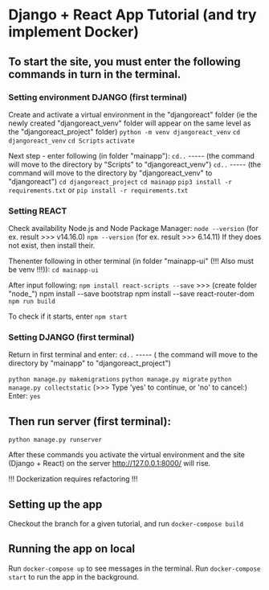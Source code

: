 # Django + React App Tutorial (and try implement Docker)


## To start the site, you must enter the following commands in turn in the terminal.

### Setting environment DJANGO (first terminal)

Create and activate a virtual environment in the "djangoreact" folder (ie the newly created "djangoreact_venv" folder will appear on the same level as the "djangoreact_project" folder)
`python -m venv djangoreact_venv`
`cd djangoreact_venv`
`cd Scripts`
`activate`

Next step - enter following (in folder "mainapp"):
`cd..` ----- (the command will move to the directory by "Scripts" to "djangoreact_venv")
`cd..` ----- (the command will move to the directory by "djangoreact_venv" to "djangoreact")
`cd djangoreact_project`
`cd mainapp`
`pip3 install -r requirements.txt` or `pip install -r requirements.txt`


### Setting REACT
Check availability Node.js and Node Package Manager:
`node --version` (for ex. result >>> v14.16.0)
`npm --version` (for ex. result >>> 6.14.11)
If they does not exist, then install their.

Thenenter following in other terminal (in folder "mainapp-ui" (!!! Also must be venv !!!)):
`cd mainapp-ui`

After input following:
`npm install react-scripts --save`  >>> (create folder "node_")
npm install --save bootstrap
npm install --save react-router-dom
`npm run build`

To check if it starts, enter
`npm start`

### Setting DJANGO (first terminal)

Return in first terminal and enter:
`cd..` ----- ( the command will move to the directory by "mainapp" to "djangoreact_project")

`python manage.py makemigrations`
`python manage.py migrate`
`python manage.py collectstatic` (>>> Type 'yes' to continue, or 'no' to cancel:)
Enter: `yes`

## Then run server (first terminal):
`python manage.py runserver`

After these commands you activate the virtual environment and the site (Django + React) on the server http://127.0.0.1:8000/ will rise.


!!! Dockerization requires refactoring !!!
## Setting up the app
Checkout the branch for a given tutorial, and run 
`docker-compose build`

## Running the app on local
Run `docker-compose up` to see messages in the terminal. 
Run `docker-compose start` to run the app in the background.
